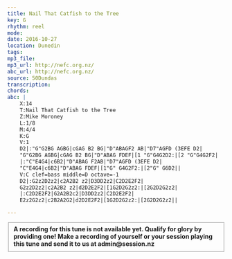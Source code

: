 ```yaml
---
title: Nail That Catfish to the Tree
key: G
rhythm: reel
mode:
date: 2016-10-27
location: Dunedin
tags:
mp3_file:
mp3_url: http://nefc.org.nz/
abc_url: http://nefc.org.nz/
source: 50Dundas
transcription:
chords: 
abc: |
    X:14
    T:Nail That Catfish to the Tree
    Z:Mike Moroney
    L:1/8
    M:4/4
    K:G
    V:1
    D2|:"G"G2BG AGBG|cGAG B2 BG|"D"ABAGF2 AB|"D7"AGFD (3EFE D2|
    "G"G2BG AGBG|cGAG B2 BG|"D"ABAG FDEF|[1 "G"G4G2D2:|[2 "G"G4G2F2|
    |:"C"E4G4|c6B2|"D"ABAG F2AB|"D7"AGFD (3EFE D2|
    "C"E4G4|c6B2|"D"ABAG FDEF|[1"G" G4G2F2:|[2"G" G6D2||
    V:C clef=bass middle=D octave=-1
    D2|:G2z2D2z2|c2A2B2 z2|D3DD2z2|C2D2E2F2|
    G2z2D2z2|c2A2B2 z2|d2D2E2F2|[1G2D2G2z2:|[2G2D2G2z2|
    |:C2D2E2F2|G2A2B2c2|D3DD2z2|C2D2E2F2|
    E2z2G2z2|c2B2A2G2|d2D2E2F2|[1G2D2G2z2:|[2G2D2G2z2||

---
```

<fieldset><strong>A recording for this tune is not available yet. Qualify for glory by providing one!
Make a recording of yourself or your session playing this tune and send it to us at admin@session.nz</strong></fieldset><br />

